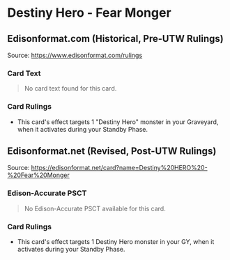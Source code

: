 # Destiny Hero - Fear Monger

## Edisonformat.com (Historical, Pre-UTW Rulings)

Source: https://www.edisonformat.com/rulings

### Card Text

> No card text found for this card.

### Card Rulings

*   This card's effect targets 1 "Destiny Hero" monster in your Graveyard, when it activates during your Standby Phase.

## Edisonformat.net (Revised, Post-UTW Rulings)

Source: https://edisonformat.net/card?name=Destiny%20HERO%20-%20Fear%20Monger

### Edison-Accurate PSCT

> No Edison-Accurate PSCT available for this card.

### Card Rulings

*   This card's effect targets 1 Destiny Hero monster in your GY, when it activates during your Standby Phase.
            